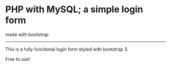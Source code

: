 # PHP with MySQL; a simple login form
made with bootstrap
___

This is a fully functional login form styled with bootstrap 3. 

Free to use!

